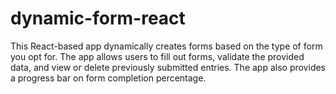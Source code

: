 # dynamic-form-react
This React-based app dynamically creates forms based on the type of form you opt for. The app allows users to fill out forms, validate the provided data, and view or delete previously submitted entries. The app also provides a progress bar on form completion percentage.
